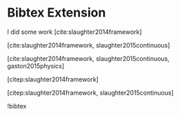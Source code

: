 # Bibtex Extension

I did some work [cite:slaughter2014framework]


[cite:slaughter2014framework, slaughter2015continuous]


[cite:slaughter2014framework, slaughter2015continuous, gaston2015physics]


[citep:slaughter2014framework]


[citep:slaughter2014framework, slaughter2015continuous]

!bibtex
